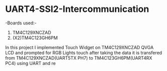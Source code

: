 # UART4-SSI2-Intercommunication

-Boards used:-
  1) TM4C129XNCZAD 
  2) (X2)TM4C123GH6PM
  
In this project I implemented Touch Widget on TM4C129XNCZAD QVGA LCD and prompted for RGB Lights touch after taking the data it is transfered 
from TM4C129XNCZAD(UART5TX PH7) to TM4C123GH6PM(UART4RX PC4) using UART and re
